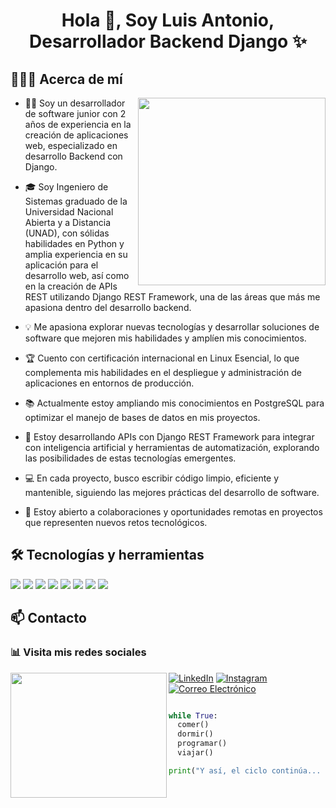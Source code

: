 <h1 align="center">Hola 👋, Soy Luis Antonio, Desarrollador Backend Django ✨ </h1>

<h2> 👨🏻‍💻 Acerca de mí </h2>  

<picture> <img align="right" src="https://github.com/7oSkaaa/7oSkaaa/blob/main/Images/Right_Side.gif?raw=true" width = 300px></picture>

- 👨‍💻 Soy un desarrollador de software junior con 2 años de experiencia en la creación de aplicaciones web, especializado en desarrollo Backend con Django.

- 🎓 Soy Ingeniero de Sistemas graduado de la Universidad Nacional Abierta y a Distancia (UNAD), con sólidas habilidades en Python y amplia experiencia en su aplicación para el desarrollo web, así como en la creación de APIs REST utilizando Django REST Framework, una de las áreas que más me apasiona dentro del desarrollo backend.

- 💡 Me apasiona explorar nuevas tecnologías y desarrollar soluciones de software que mejoren mis habilidades y amplíen mis conocimientos.

- 🏆 Cuento con certificación internacional en Linux Esencial, lo que complementa mis habilidades en el despliegue y administración de aplicaciones en entornos de producción.

- 📚 Actualmente estoy ampliando mis conocimientos en PostgreSQL para optimizar el manejo de bases de datos en mis proyectos.

- 🤖 Estoy desarrollando APIs con Django REST Framework para integrar con inteligencia artificial y herramientas de automatización, explorando las posibilidades de estas tecnologías emergentes.

- 💻 En cada proyecto, busco escribir código limpio, eficiente y mantenible, siguiendo las mejores prácticas del desarrollo de software.

- 💼 Estoy abierto a colaboraciones y oportunidades remotas en proyectos que representen nuevos retos tecnológicos.

<h2>🛠️ Tecnologías y herramientas</h2>
<p>   
  <img src="https://img.shields.io/badge/Python-14354C?style=for-the-badge&logo=python&logoColor=white">
  <img src="https://img.shields.io/badge/Django-092E20?style=for-the-badge&logo=django&logoColor=green">
  <!--<img src="https://img.shields.io/badge/MySQL-005C84?style=for-the-badge&logo=mysql&logoColor=white">-->
  <img src="https://img.shields.io/badge/Git-F05032?style=for-the-badge&logo=git&logoColor=white">
  <img src="https://img.shields.io/badge/GitHub-100000?style=for-the-badge&logo=github&logoColor=white">
  <img src="https://img.shields.io/badge/JavaScript-F7DF1E?style=for-the-badge&logo=javascript&logoColor=black">
  <img src="https://img.shields.io/badge/HTML5-E34F26?style=for-the-badge&logo=html5&logoColor=white">
  <img src="https://img.shields.io/badge/Bootstrap-563D7C?style=for-the-badge&logo=bootstrap&logoColor=white">
  <img src="https://img.shields.io/badge/Visual_Studio_Code-0078D4?style=for-the-badge&logo=visual%20studio%20code&logoColor=white">
</p>

<h2> 📫 Contacto </h2>  
<div align="left">
  
<h3>📊 Visita mis redes sociales</h3>
  
<img align="left" width="250" height="200" src="https://user-images.githubusercontent.com/74038190/219925470-37670a3b-c3e2-4af7-b468-673c6dd99d16.png">

[![LinkedIn](https://img.shields.io/badge/LinkedIn-0A66C2?style=for-the-badge&logo=linkedin&logoColor=white)](https://www.linkedin.com/in/majocausildev25/#:~:text=www.linkedin.com/in/majocausildev25)
[![Instagram](https://img.shields.io/badge/Instagram-E4405F?style=for-the-badge&logo=instagram&logoColor=white)](https://www.instagram.com/luisantonio_77/)
[![Correo Electrónico](https://img.shields.io/badge/Correo%20Electr%C3%B3nico-D14836?style=for-the-badge&logo=mail.ru&logoColor=white)](luisantoniocode@gmail.com)

```python

while True:
  comer()
  dormir()
  programar()
  viajar()

print("Y así, el ciclo continúa... Porque programar no es solo un trabajo, ¡es una pasión!")

```



